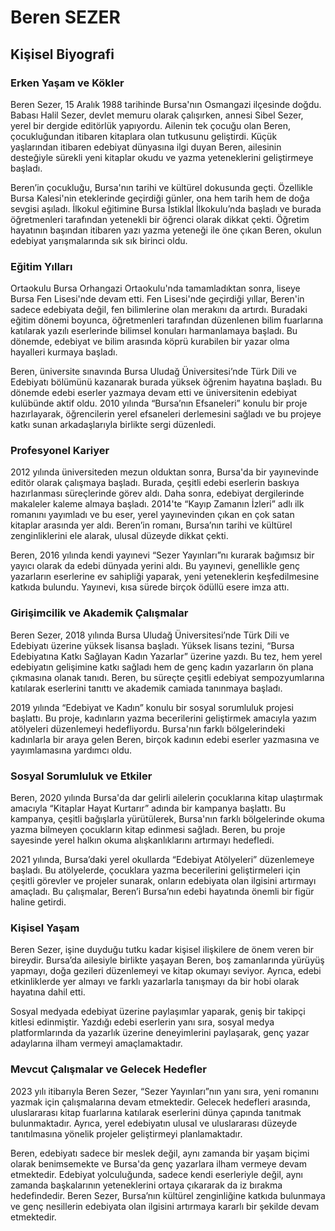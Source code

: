 # Beren SEZER

## Kişisel Biyografi

### Erken Yaşam ve Kökler

Beren Sezer, 15 Aralık 1988 tarihinde Bursa'nın Osmangazi ilçesinde doğdu. Babası Halil Sezer, devlet memuru olarak çalışırken, annesi Sibel Sezer, yerel bir dergide editörlük yapıyordu. Ailenin tek çocuğu olan Beren, çocukluğundan itibaren kitaplara olan tutkusunu geliştirdi. Küçük yaşlarından itibaren edebiyat dünyasına ilgi duyan Beren, ailesinin desteğiyle sürekli yeni kitaplar okudu ve yazma yeteneklerini geliştirmeye başladı.

Beren’in çocukluğu, Bursa'nın tarihi ve kültürel dokusunda geçti. Özellikle Bursa Kalesi'nin eteklerinde geçirdiği günler, ona hem tarih hem de doğa sevgisi aşıladı. İlkokul eğitimine Bursa İstiklal İlkokulu’nda başladı ve burada öğretmenleri tarafından yetenekli bir öğrenci olarak dikkat çekti. Öğretim hayatının başından itibaren yazı yazma yeteneği ile öne çıkan Beren, okulun edebiyat yarışmalarında sık sık birinci oldu.

### Eğitim Yılları

Ortaokulu Bursa Orhangazi Ortaokulu'nda tamamladıktan sonra, liseye Bursa Fen Lisesi'nde devam etti. Fen Lisesi'nde geçirdiği yıllar, Beren'in sadece edebiyata değil, fen bilimlerine olan merakını da artırdı. Buradaki eğitim dönemi boyunca, öğretmenleri tarafından düzenlenen bilim fuarlarına katılarak yazılı eserlerinde bilimsel konuları harmanlamaya başladı. Bu dönemde, edebiyat ve bilim arasında köprü kurabilen bir yazar olma hayalleri kurmaya başladı.

Beren, üniversite sınavında Bursa Uludağ Üniversitesi’nde Türk Dili ve Edebiyatı bölümünü kazanarak burada yüksek öğrenim hayatına başladı. Bu dönemde edebi eserler yazmaya devam etti ve üniversitenin edebiyat kulübünde aktif oldu. 2010 yılında “Bursa’nın Efsaneleri” konulu bir proje hazırlayarak, öğrencilerin yerel efsaneleri derlemesini sağladı ve bu projeye katkı sunan arkadaşlarıyla birlikte sergi düzenledi.

### Profesyonel Kariyer

2012 yılında üniversiteden mezun olduktan sonra, Bursa'da bir yayınevinde editör olarak çalışmaya başladı. Burada, çeşitli edebi eserlerin baskıya hazırlanması süreçlerinde görev aldı. Daha sonra, edebiyat dergilerinde makaleler kaleme almaya başladı. 2014'te “Kayıp Zamanın İzleri” adlı ilk romanını yayımladı ve bu eser, yerel yayınevinden çıkan en çok satan kitaplar arasında yer aldı. Beren’in romanı, Bursa’nın tarihi ve kültürel zenginliklerini ele alarak, ulusal düzeyde dikkat çekti.

Beren, 2016 yılında kendi yayınevi “Sezer Yayınları”nı kurarak bağımsız bir yayıcı olarak da edebi dünyada yerini aldı. Bu yayınevi, genellikle genç yazarların eserlerine ev sahipliği yaparak, yeni yeteneklerin keşfedilmesine katkıda bulundu. Yayınevi, kısa sürede birçok ödüllü esere imza attı.

### Girişimcilik ve Akademik Çalışmalar

Beren Sezer, 2018 yılında Bursa Uludağ Üniversitesi’nde Türk Dili ve Edebiyatı üzerine yüksek lisansa başladı. Yüksek lisans tezini, “Bursa Edebiyatına Katkı Sağlayan Kadın Yazarlar” üzerine yazdı. Bu tez, hem yerel edebiyatın gelişimine katkı sağladı hem de genç kadın yazarların ön plana çıkmasına olanak tanıdı. Beren, bu süreçte çeşitli edebiyat sempozyumlarına katılarak eserlerini tanıttı ve akademik camiada tanınmaya başladı.

2019 yılında “Edebiyat ve Kadın” konulu bir sosyal sorumluluk projesi başlattı. Bu proje, kadınların yazma becerilerini geliştirmek amacıyla yazım atölyeleri düzenlemeyi hedefliyordu. Bursa'nın farklı bölgelerindeki kadınlarla bir araya gelen Beren, birçok kadının edebi eserler yazmasına ve yayımlamasına yardımcı oldu.

### Sosyal Sorumluluk ve Etkiler

Beren, 2020 yılında Bursa'da dar gelirli ailelerin çocuklarına kitap ulaştırmak amacıyla “Kitaplar Hayat Kurtarır” adında bir kampanya başlattı. Bu kampanya, çeşitli bağışlarla yürütülerek, Bursa'nın farklı bölgelerinde okuma yazma bilmeyen çocukların kitap edinmesi sağladı. Beren, bu proje sayesinde yerel halkın okuma alışkanlıklarını artırmayı hedefledi.

2021 yılında, Bursa’daki yerel okullarda “Edebiyat Atölyeleri” düzenlemeye başladı. Bu atölyelerde, çocuklara yazma becerilerini geliştirmeleri için çeşitli görevler ve projeler sunarak, onların edebiyata olan ilgisini artırmayı amaçladı. Bu çalışmalar, Beren’i Bursa’nın edebi hayatında önemli bir figür haline getirdi.

### Kişisel Yaşam

Beren Sezer, işine duyduğu tutku kadar kişisel ilişkilere de önem veren bir bireydir. Bursa’da ailesiyle birlikte yaşayan Beren, boş zamanlarında yürüyüş yapmayı, doğa gezileri düzenlemeyi ve kitap okumayı seviyor. Ayrıca, edebi etkinliklerde yer almayı ve farklı yazarlarla tanışmayı da bir hobi olarak hayatına dahil etti.

Sosyal medyada edebiyat üzerine paylaşımlar yaparak, geniş bir takipçi kitlesi edinmiştir. Yazdığı edebi eserlerin yanı sıra, sosyal medya platformlarında da yazarlık üzerine deneyimlerini paylaşarak, genç yazar adaylarına ilham vermeyi amaçlamaktadır.

### Mevcut Çalışmalar ve Gelecek Hedefler

2023 yılı itibarıyla Beren Sezer, “Sezer Yayınları”nın yanı sıra, yeni romanını yazmak için çalışmalarına devam etmektedir. Gelecek hedefleri arasında, uluslararası kitap fuarlarına katılarak eserlerini dünya çapında tanıtmak bulunmaktadır. Ayrıca, yerel edebiyatın ulusal ve uluslararası düzeyde tanıtılmasına yönelik projeler geliştirmeyi planlamaktadır.

Beren, edebiyatı sadece bir meslek değil, aynı zamanda bir yaşam biçimi olarak benimsemekte ve Bursa'da genç yazarlara ilham vermeye devam etmektedir. Edebiyat yolculuğunda, sadece kendi eserleriyle değil, aynı zamanda başkalarının yeteneklerini ortaya çıkararak da iz bırakma hedefindedir. Beren Sezer, Bursa’nın kültürel zenginliğine katkıda bulunmaya ve genç nesillerin edebiyata olan ilgisini artırmaya kararlı bir şekilde devam etmektedir.